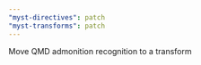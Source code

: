 ```yaml
---
"myst-directives": patch
"myst-transforms": patch
---
```


Move QMD admonition recognition to a transform
